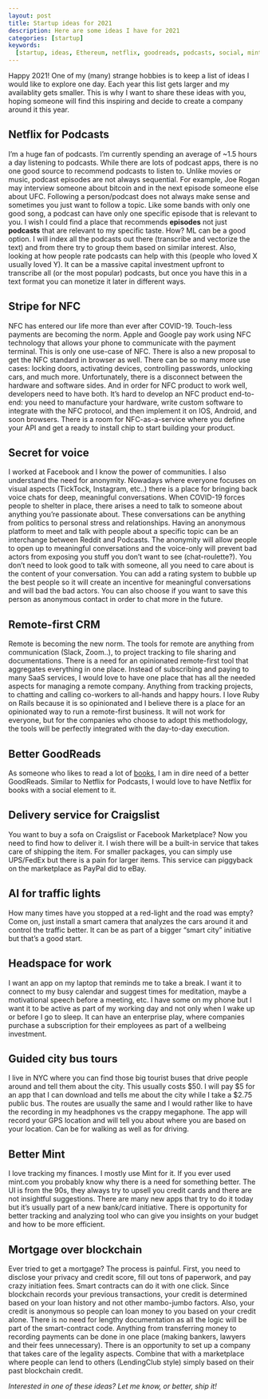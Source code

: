 ```yaml
---
layout: post
title: Startup ideas for 2021
description: Here are some ideas I have for 2021
categories: [startup]
keywords:
  [startup, ideas, Ethereum, netflix, goodreads, podcasts, social, mint, NFC]
---
```


Happy 2021! One of my (many) strange hobbies is to keep a list of ideas I would like to explore one day. Each year this list gets larger and my availablity gets smaller. This is why I want to share these ideas with you, hoping someone will find this inspiring and decide to create a company around it this year.

## Netflix for Podcasts

I’m a huge fan of podcasts. I’m currently spending an average of ~1.5 hours a day listening to podcasts. While there are lots of podcast apps, there is no one good source to recommend podcasts to listen to. Unlike movies or music, podcast episodes are not always sequential. For example, Joe Rogan may interview someone about bitcoin and in the next episode someone else about UFC. Following a person/podcast does not always make sense and sometimes you just want to follow a topic. Like some bands with only one good song, a podcast can have only one specific episode that is relevant to you. I wish I could find a place that recommends **episodes** not just **podcasts** that are relevant to my specific taste.
How? ML can be a good option. I will index all the podcasts out there (transcribe and vectorize the text) and from there try to group them based on similar interest. Also, looking at how people rate podcasts can help with this (people who loved X usually loved Y). It can be a massive capital investment upfront to transcribe all (or the most popular) podcasts, but once you have this in a text format you can monetize it later in different ways.

## Stripe for NFC

NFC has entered our life more than ever after COVID-19. Touch-less payments are becoming the norm. Apple and Google pay work using NFC technology that allows your phone to communicate with the payment terminal. This is only one use-case of NFC. There is also a new proposal to get the NFC standard in browser as well. There can be so many more use cases: locking doors, activating devices, controlling passwords, unlocking cars, and much more. Unfortunately, there is a disconnect between the hardware and software sides. And in order for NFC product to work well, developers need to have both. It’s hard to develop an NFC product end-to-end: you need to manufacture your hardware, write custom software to integrate with the NFC protocol, and then implement it on IOS, Android, and soon browsers. There is a room for NFC-as-a-service where you define your API and get a ready to install chip to start building your product.

## Secret for voice

I worked at Facebook and I know the power of communities. I also understand the need for anonymity. Nowadays where everyone focuses on visual aspects (TickTock, Instagram, etc..) there is a place for bringing back voice chats for deep, meaningful conversations. When COVID-19 forces people to shelter in place, there arises a need to talk to someone about anything you’re passionate about. These conversations can be anything from politics to personal stress and relationships. Having an anonymous platform to meet and talk with people about a specific topic can be an interchange between Reddit and Podcasts. The anonymity will allow people to open up to meaningful conversations and the voice-only will prevent bad actors from exposing you stuff you don’t want to see (chat-roulette?). You don’t need to look good to talk with someone, all you need to care about is the content of your conversation. You can add a rating system to bubble up the best people so it will create an incentive for meaningful conversations and will bad the bad actors. You can also choose if you want to save this person as anonymous contact in order to chat more in the future.

## Remote-first CRM

Remote is becoming the new norm. The tools for remote are anything from communication (Slack, Zoom..), to project tracking to file sharing and documentations. There is a need for an opinionated remote-first tool that aggregates everything in one place. Instead of subscribing and paying to many SaaS services, I would love to have one place that has all the needed aspects for managing a remote company. Anything from tracking projects, to chatting and calling co-workers to all-hands and happy hours. I love Ruby on Rails because it is so opinionated and I believe there is a place for an opinionated way to run a remote-first business. It will not work for everyone, but for the companies who choose to adopt this methodology, the tools will be perfectly integrated with the day-to-day execution.

## Better GoodReads

As someone who likes to read a lot of [books](https://www.goodreads.com/user/show/90647916-sagiv-ofek), I am in dire need of a better GoodReads. Similar to Netflix for Podcasts, I would love to have Netflix for books with a social element to it.

## Delivery service for Craigslist

You want to buy a sofa on Craigslist or Facebook Marketplace? Now you need to find how to deliver it. I wish there will be a built-in service that takes care of shipping the item. For smaller packages, you can simply use UPS/FedEx but there is a pain for larger items. This service can piggyback on the marketplace as PayPal did to eBay.

## AI for traffic lights

How many times have you stopped at a red-light and the road was empty? Come on, just install a smart camera that analyzes the cars around it and control the traffic better. It can be as part of a bigger “smart city” initiative but that’s a good start.

## Headspace for work

I want an app on my laptop that reminds me to take a break. I want it to connect to my busy calendar and suggest times for meditation, maybe a motivational speech before a meeting, etc. I have some on my phone but I want it to be active as part of my working day and not only when I wake up or before I go to sleep. It can have an enterprise play, where companies purchase a subscription for their employees as part of a wellbeing investment.

## Guided city bus tours

I live in NYC where you can find those big tourist buses that drive people around and tell them about the city. This usually costs $50. I will pay $5 for an app that I can download and tells me about the city while I take a $2.75 public bus. The routes are usually the same and I would rather like to have the recording in my headphones vs the crappy megaphone. The app will record your GPS location and will tell you about where you are based on your location. Can be for walking as well as for driving.

## Better Mint

I love tracking my finances. I mostly use Mint for it. If you ever used mint.com you probably know why there is a need for something better. The UI is from the 90s, they always try to upsell you credit cards and there are not insightful suggestions. There are many new apps that try to do it today but it’s usually part of a new bank/card initiative. There is opportunity for better tracking and analyzing tool who can give you insights on your budget and how to be more efficient.

## Mortgage over blockchain

Ever tried to get a mortgage? The process is painful. First, you need to disclose your privacy and credit score, fill out tons of paperwork, and pay crazy initiation fees. Smart contracts can do it with one click. Since blockchain records your previous transactions, your credit is determined based on your loan history and not other mambo-jumbo factors. Also, your credit is anonymous so people can loan money to you based on your credit alone. There is no need for lengthy documentation as all the logic will be part of the smart-contract code. Anything from transferring money to recording payments can be done in one place (making bankers, lawyers and their fees unnecessary). There is an opportunity to set up a company that takes care of the legality aspects. Combine that with a marketplace where people can lend to others (LendingClub style) simply based on their past blockchain credit.

_Interested in one of these ideas? Let me know, or better, ship it!_
